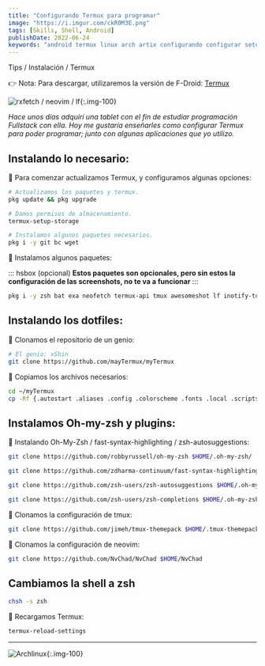 ```yaml
---
title: "Configurando Termux para programar"
image: "https://i.imgur.com/ckR0M3E.png"
tags: [Skills, Shell, Android]
publishDate: 2022-06-24
keywords: "android termux linux arch artix configurando configurar setup programar programming hub fullstack developer learning how to ide IDE myTermux ohmyzsh zsh bat cat cava ncmpcpp mpd mpc mpv firefox develop developing programando tablet samsung xiaomi tab galaxy"
---
```


Tips / Instalación / Termux

👉 Nota: Para descargar, utilizaremos la versión de F-Droid: [Termux](https://f-droid.org/en/packages/com.termux/)

![rxfetch / neovim / lf](https://i.imgur.com/ckR0M3E.png){:.img-100}


<i>Hace unos días adquirí una tablet con el fin de estudiar programación Fullstack con ella. Hoy me gustaría enseñarles como configurar Termux para poder programar; junto con algunas aplicaciones que yo utilizo.</i>

## Instalando lo necesario:

🔅 Para comenzar actualizamos Termux, y configuramos algunas opciones:

~~~ bash
# Actualizamos los paquetes y termux.
pkg update && pkg upgrade

# Damos permisos de almacenamiento.
termux-setup-storage

# Instalamos algunos paquetes necesarios.
pkg i -y git bc wget
~~~

🔅 Instalamos algunos paquetes:

::: hsbox (opcional)
__Estos paquetes son opcionales, pero sin estos la configuración de las screenshots, no te va a funcionar__
:::

~~~ bash
pkg i -y zsh bat exa neofetch termux-api tmux awesomeshot lf inotify-tools neovim 
~~~

## Instalando los dotfiles:

🔅 Clonamos el repositorio de un genio: 

~~~ bash
# El genio: xShin
git clone https://github.com/mayTermux/myTermux
~~~

🔅 Copiamos los archivos necesarios:

~~~ bash
cd ~/myTermux
cp -Rf {.autostart .aliases .config .colorscheme .fonts .local .scripts .termux .tmux.conf .zshrc .oh-my-zsh} ~/
~~~

## Instalamos Oh-my-zsh y plugins:

🔅 Instalando Oh-My-Zsh / fast-syntax-highlighting / zsh-autosuggestions:

~~~ bash
git clone https://github.com/robbyrussell/oh-my-zsh $HOME/.oh-my-zsh/

git clone https://github.com/zdharma-continuum/fast-syntax-highlighting $HOME/.oh-my-zsh/custom/plugins/fast-syntax-highlighting

git clone https://github.com/zsh-users/zsh-autosuggestions $HOME/.oh-my-zsh/custom/plugins/zsh-autosuggestions

git clone https://github.com/zsh-users/zsh-completions $HOME/.oh-my-zsh/custom/plugins/zsh-completions
~~~

🔅 Clonamos la configuración de tmux:

~~~ bash
git clone https://github.com/jimeh/tmux-themepack $HOME/.tmux-themepack
~~~

🔅 Clonamos la configuración de neovim: 

~~~ bash
git clone https://github.com/NvChad/NvChad $HOME/NvChad
~~~

## Cambiamos la shell a zsh

~~~ bash
chsh -s zsh
~~~

🔅 Recargamos Termux:

~~~ bash
termux-reload-settings
~~~

---

![Archlinux](https://i.imgur.com/s7VpkKA.png){:.img-100}